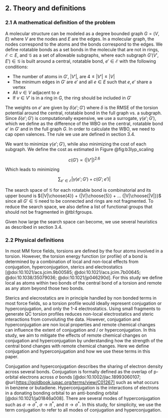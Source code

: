 ## 2. Theory and definitions

### 2.1 A mathematical definition of the problem

A molecular structure can be modeled as a degree bounded graph $G = (V, E)$ where $V$ are the nodes and $E$ are the edges.
In a molecular graph, the nodes correspond to the atoms and the bonds correspond to the edges.
We define rotatable bonds as a set bonds in the molecule that are not in rings, $\mathcal{E} \subset E$, and $\mathcal{G}$ as a set
of allowable subgraphs, where each subgraph $G'(V', E') \in \mathcal{G}$ is built around a central, rotatable bond, $e' \in \mathcal{E}$
with the following conditions:

* The number of atoms in $G'$, $|V'|$, are $4 \leq |V'| \leq |V|$
* The minimum edges in $G'$ are $e'$ and all $e \in E$ such that $e, e'$ share a vertex
* All $v \in V$ adjacent to $e$
* If $v \in V'$ is in a ring in $G$, the ring should be included in $G'$

The weights on $e'$ are given by $\delta(e'; G')$ where $\delta$ is the RMSE of the torsion potential around the central, rotatable bond in
the full graph vs. a subgraph. Since $\delta(e'; G')$ is computationally expensive, we use a surrogate, $\gamma(e'; G')$, which we
define as the difference of the WBO on the central, rotatable bond $e'$ in $G'$ and in the full graph $G$.
In order to calculate the WBO, we need to cap open valences. The rule we use are defined in section 3.4.

We want to minimize $\gamma(e'; G')$, while also minimizing the cost of each subgraph. We define the cost as estimated in Figure @fig:b3lyp_scaling

$$ c(G') \propto (|V'|)^{2.6} $$

Which leads to minimizing

$$ \sum_{e' \in \mathcal{E}} |\gamma(e';  G') + c(G'; e')|$$

The search space of $\mathcal G$ for each rotatable bond is combinatorial and its upper bound is ${|V|\choose{4}} + {|V|\choose{5}} + ... {|V|\choose{|V|}}$
since all $G' \in \mathcal G$ need to be connected and rings are not fragmented. To reduce the search space, we also define a list
of functional groups that should not be fragmented in @tbl:fgroups.

Given how large the search space can become, we use several heuristics as described in section 3.4.

### 2.2 Physical definitions

In most MM force fields, torsions are defined by the four atoms involved in a torsion. However,
the torsion energy function (or profile) of a bond is determined by a combination of local and non-local effects from conjugation,
hyperconjugation, sterics and electrostatics
[@doi:10.1021/acs.jcim.9b00585; @doi:10.1021/acs.jcim.7b00645; @doi:10.1038/35079036; @doi:10.1021/jp046290d]. For this study
we define local as atoms within two bonds of the central bond of a torsion and remote as any atom
beyond those two bonds.

Sterics and elecrostatics are in principle handled by non bonded terms in most force fields, so a torsion profile would ideally
represent conjugation or hyperconjugation, and only the 1-4 electrostatics. Using small fragments to generate QC torsion profiles
reduces non-local electrostatics and steric interactions from convoluting the data. However, conjugation and
hyperconjugation are non local properties and remote chemical changes can influence the extent of conjugation and / or hyperconjugation.
In this study, we aim to mitigate the effects of remote chemical changes on conjugation and hyperconjugation by understanding how
the strength of the central bond changes with remote chemical changes. Here we define conjugation and hyperconjugation and how we use these
terms in this paper.

Conjugation and hyperconjugation describes the sharing of electron density across several bonds.
Conjugation is formally defined as the overlap of p-orbital electrons across $\sigma$ bonds [@doi:10.1002/jlac.18993060107; @url:https://goldbook.iupac.org/terms/view/C01267] such as what occurs in
benzene or butadiene. Hyperconjugation is the interactions of electrons in a donating bonding orbital to an anti-bonding orbital [@doi:10.1021/ja01846a008].
There are several modes of hyperconjugation such as $\sigma \to \sigma^*$, $\sigma \to \pi^*$, and $\pi \to \sigma^*$. In this study, for simplicity,
we use the term conjugation to refer to all modes of conjugation and hyperconjugation.

